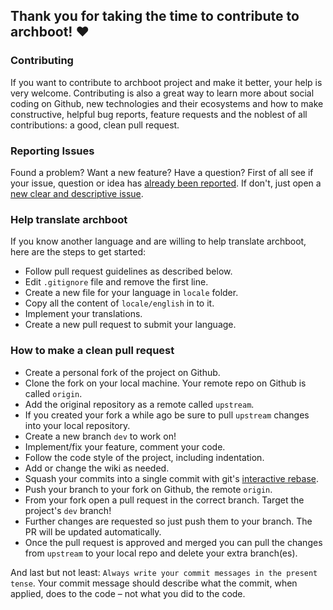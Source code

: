 ## Thank you for taking the time to contribute to archboot! ♥

### Contributing

If you want to contribute to archboot project and make it better, your help is very welcome. Contributing is also a great way to learn more about social coding on Github, new technologies and their ecosystems and how to make constructive, helpful bug reports, feature requests and the noblest of all contributions: a good, clean pull request.

### Reporting Issues

Found a problem? Want a new feature? Have a question? First of all see if your issue, question or idea has [already been reported](https://github.com/grm34/archboot/issues).
If don't, just open a [new clear and descriptive issue](https://github.com/grm34/archboot/issues/new/choose).

### Help translate archboot

If you know another language and are willing to help translate archboot, here are the steps to get started:

- Follow pull request guidelines as described below.
- Edit `.gitignore` file and remove the first line.
- Create a new file for your language in `locale` folder.
- Copy all the content of `locale/english` in to it.
- Implement your translations.
- Create a new pull request to submit your language.

### How to make a clean pull request

- Create a personal fork of the project on Github.
- Clone the fork on your local machine. Your remote repo on Github is called `origin`.
- Add the original repository as a remote called `upstream`.
- If you created your fork a while ago be sure to pull `upstream` changes into your local repository.
- Create a new branch `dev` to work on!
- Implement/fix your feature, comment your code.
- Follow the code style of the project, including indentation.
- Add or change the wiki as needed.
- Squash your commits into a single commit with git's [interactive rebase](https://help.github.com/en/github/using-git/about-git-rebase).
- Push your branch to your fork on Github, the remote `origin`.
- From your fork open a pull request in the correct branch. Target the project's `dev` branch!
- Further changes are requested so just push them to your branch. The PR will be updated automatically.
- Once the pull request is approved and merged you can pull the changes from `upstream` to your local repo and delete your extra branch(es).

And last but not least: `Always write your commit messages in the present tense`. Your commit message should describe what the commit, when applied, does to the code – not what you did to the code.
